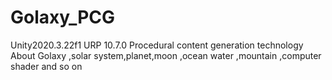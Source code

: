 # Golaxy_PCG
 Unity2020.3.22f1
 URP 10.7.0
 Procedural content generation technology About Golaxy ,solar system,planet,moon ,ocean water ,mountain ,computer shader and so on
